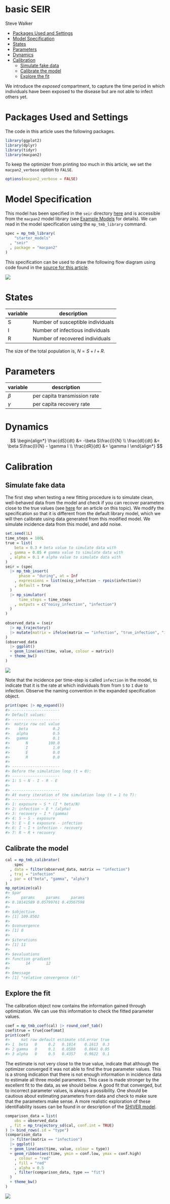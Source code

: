 basic SEIR
================
Steve Walker

-   <a href="#packages-used-and-settings"
    id="toc-packages-used-and-settings">Packages Used and Settings</a>
-   <a href="#model-specification" id="toc-model-specification">Model
    Specification</a>
-   <a href="#states" id="toc-states">States</a>
-   <a href="#parameters" id="toc-parameters">Parameters</a>
-   <a href="#dynamics" id="toc-dynamics">Dynamics</a>
-   <a href="#calibration" id="toc-calibration">Calibration</a>
    -   <a href="#simulate-fake-data" id="toc-simulate-fake-data">Simulate fake
        data</a>
    -   <a href="#calibrate-the-model" id="toc-calibrate-the-model">Calibrate
        the model</a>
    -   <a href="#explore-the-fit" id="toc-explore-the-fit">Explore the fit</a>

We introduce the *exposed* compartment, to capture the time period in
which individuals have been exposed to the disease but are not able to
infect others yet.

# Packages Used and Settings

The code in this article uses the following packages.

``` r
library(ggplot2)
library(dplyr)
library(tidyr)
library(macpan2)
```

To keep the optimizer from printing too much in this article, we set the
`macpan2_verbose` option to `FALSE`.

``` r
options(macpan2_verbose = FALSE)
```

# Model Specification

This model has been specified in the `seir` directory
[here](https://github.com/canmod/macpan2/blob/main/inst/starter_models/seir/tmb.R)
and is accessible from the `macpan2` model library (see [Example
Models](https://canmod.github.io/macpan2/articles/example_models.html)
for details). We can read in the model specification using the
`mp_tmb_library` command.

``` r
spec = mp_tmb_library(
    "starter_models"
  , "seir"
  , package = "macpan2"
)
```

This specification can be used to draw the following flow diagram using
code found in the [source for this
article](https://github.com/canmod/macpan2/blob/main/inst/starter_models/seir/README.Rmd).

![](./figures/diagram-1.png)<!-- -->

# States

| variable | description                       |
|----------|-----------------------------------|
| S        | Number of susceptible individuals |
| I        | Number of infectious individuals  |
| R        | Number of recovered individuals   |

The size of the total population is, $N = S + I + R$.

# Parameters

| variable | description                  |
|----------|------------------------------|
| $\beta$  | per capita transmission rate |
| $\gamma$ | per capita recovery rate     |

# Dynamics

$$
\begin{align*}
\frac{dS}{dt} &= -\beta S\frac{I}{N} \\
\frac{dI}{dt} &= \beta S\frac{I}{N} - \gamma I \\
\frac{dR}{dt} &= \gamma I
\end{align*}
$$

# Calibration

## Simulate fake data

The first step when testing a new fitting procedure is to simulate
clean, well-behaved data from the model and check if you can recover
parameters close to the true values (see
[here](https://canmod.github.io/macpan2/articles/calibration.html) for
an article on this topic). We modify the specification so that it is
different from the default library model, which we will then calibrate
using data generated from this modified model. We simulate incidence
data from this model, and add noise.

``` r
set.seed(1L)
time_steps = 100L
true = list(
    beta = 0.3 # beta value to simulate data with
  , gamma = 0.05 # gamma value to simulate data with
  , alpha = 0.1 # alpha value to simulate data with
)
seir = (spec
  |> mp_tmb_insert(
      phase = "during", at = Inf
    , expressions = list(noisy_infection ~ rpois(infection))
    , default = true
  )
  |> mp_simulator(
      time_steps = time_steps
    , outputs = c("noisy_infection", "infection")
  )
)
  
observed_data = (seir
  |> mp_trajectory() 
  |> mutate(matrix = ifelse(matrix == "infection", "true_infection", "infection"))
)
(observed_data
  |> ggplot()
  + geom_line(aes(time, value, colour = matrix))
  + theme_bw()
)
```

![](./figures/simulation-1.png)<!-- -->

Note that the incidence per time-step is called `infection` in the
model, to indicate that it is the rate at which individuals from from
`S` to `I` due to infection. Observe the naming convention in the
expanded specification object.

``` r
print(spec |> mp_expand())
#> ---------------------
#> Default values:
#> ---------------------
#>  matrix row col value
#>    beta           0.2
#>   alpha           0.5
#>   gamma           0.1
#>       N         100.0
#>       I           1.0
#>       E           0.0
#>       R           0.0
#> 
#> ---------------------
#> Before the simulation loop (t = 0):
#> ---------------------
#> 1: S ~ N - I - R - E
#> 
#> ---------------------
#> At every iteration of the simulation loop (t = 1 to T):
#> ---------------------
#> 1: exposure ~ S * (I * beta/N)
#> 2: infection ~ E * (alpha)
#> 3: recovery ~ I * (gamma)
#> 4: S ~ S - exposure
#> 5: E ~ E + exposure - infection
#> 6: I ~ I + infection - recovery
#> 7: R ~ R + recovery
```

## Calibrate the model

``` r
cal = mp_tmb_calibrator(
    spec
  , data = filter(observed_data, matrix == "infection")
  , traj = "infection"
  , par = c("beta", "gamma", "alpha")
)
mp_optimize(cal)
#> $par
#>     params     params     params 
#> 0.18141589 0.05799761 0.43567598 
#> 
#> $objective
#> [1] 109.8502
#> 
#> $convergence
#> [1] 0
#> 
#> $iterations
#> [1] 11
#> 
#> $evaluations
#> function gradient 
#>       14       12 
#> 
#> $message
#> [1] "relative convergence (4)"
```

## Explore the fit

The calibration object now contains the information gained through
optimization. We can use this information to check the fitted parameter
values.

``` r
coef = mp_tmb_coef(cal) |> round_coef_tab()
coef$true = true[coef$mat]
print(coef)
#>     mat row default estimate std.error true
#> 1  beta   0     0.2   0.1814    0.1613  0.3
#> 2 gamma   0     0.1   0.0580    0.0841 0.05
#> 3 alpha   0     0.5   0.4357    0.9622  0.1
```

The estimate is not very close to the true value, indicate that although
the optimizer converged it was not able to find the true parameter
values. This is a strong indication that there is not enough information
in incidence data to estimate all three model parameters. This case is
made stronger by the excellent fit to the data, as we should below. A
good fit that converged, but to incorrect parameter values, is always a
possibility. One should be cautious about estimating parameters from
data and check to make sure that the parameters make sense. A more
realistic exploration of these identifiability issues can be found in or
description of the [SHIVER
model](https://github.com/canmod/macpan2/tree/main/inst/starter_models/shiver).

``` r
comparison_data = list(
    obs = observed_data
  , fit = mp_trajectory_sd(cal, conf.int = TRUE)
) |> bind_rows(.id = "type")
(comparison_data
  |> filter(matrix == "infection")
  |> ggplot()
  + geom_line(aes(time, value, colour = type))
  + geom_ribbon(aes(time, ymin = conf.low, ymax = conf.high)
    , colour = "red"
    , fill = "red"
    , alpha = 0.5
    , filter(comparison_data, type == "fit")
  )
  + theme_bw()
)
```

![](./figures/traj_fit-1.png)<!-- -->

